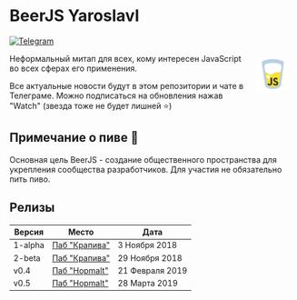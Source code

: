 # BeerJS Yaroslavl

[![Telegram](https://img.shields.io/badge/telegram-join%20chat-blue.svg?style=flat)](https://t.me/joinchat/DXKBt1AhrlBHm1V-0ecOzg)

<img src="https://github.com/beerjs/recife/blob/master/docs/img/icon-beerjs.png" align="right" hspace="10" vspace="6" width="12%">

Неформальный митап для всех, кому интересен JavaScript во всех сферах его применения.

Все актуальные новости будут в этом репозитории и чате в Телеграме. Можно подписаться на обновления нажав "Watch" (звезда тоже не будет лишней :star:)

## Примечание о пиве :beers:

Основная цель BeerJS - создание общественного пространства для укрепления сообщества разработчиков. Для участия не обязательно пить пиво.

## Релизы

Версия | Место  | Дата
-|-|-
1-alpha | [Паб "Крапива"](https://github.com/beerjs/yaroslavl/issues/2) | 3 Ноября 2018
2-beta | [Паб "Крапива"](https://github.com/beerjs/yaroslavl/issues/3) | 29 Ноября 2018
v0.4 | [Паб "Hopmalt"](https://github.com/beerjs/yaroslavl/issues/4) | 21 Февраля 2019
v0.5 | [Паб "Hopmalt"](https://github.com/beerjs/yaroslavl/issues/4) | 28 Марта 2019
